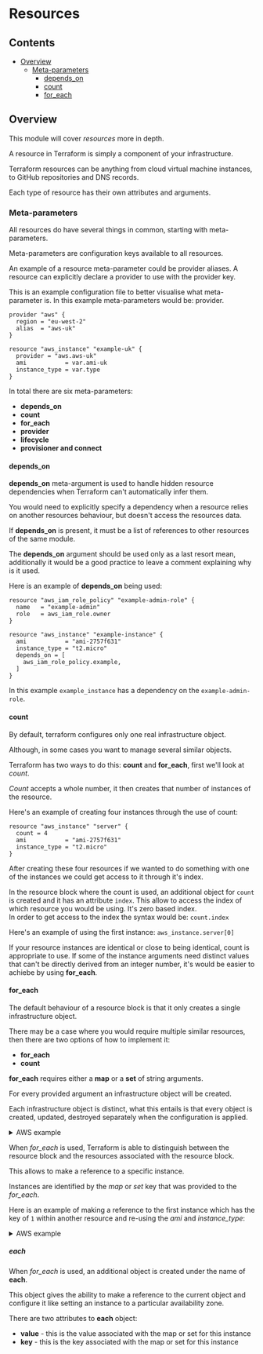 # Resources

<!--TOC_START-->
## Contents
- [Overview](#overview)
	- [Meta-parameters](#metaparameters)
		- [depends_on](#dependson)
		- [count](#count)
		- [for_each](#foreach)

<!--TOC_END-->
## Overview

This module will cover *resources* more in depth.

A resource in Terraform is simply a component of your infrastructure.

Terraform resources can be anything from cloud virtual machine instances, to GitHub repositories and DNS records. 

Each type of resource has their own attributes and arguments.

### Meta-parameters

All resources do have several things in common, starting with meta-parameters. 

Meta-parameters are configuration keys available to all resources.

An example of a resource meta-parameter could be provider aliases. 
A resource can explicitly declare a provider to use with the provider key.

This is an example configuration file to better visualise what meta-parameter is. 
In this example meta-parameters would be: provider. 

```hcl
provider "aws" {
  region = "eu-west-2"
  alias  = "aws-uk"
}

resource "aws_instance" "example-uk" {
  provider = "aws.aws-uk"
  ami           = var.ami-uk
  instance_type = var.type
}
```

In total there are six meta-parameters:
- **depends_on**
- **count**
- **for_each**
- **provider**
- **lifecycle**
- **provisioner and connect**

#### depends_on

**depends_on** meta-argument is used to handle hidden resource dependencies when Terraform can't automatically infer them.

You would need to explicitly specify a dependency when a resource relies on another resources behaviour, but doesn't access the resources data.

If **depends_on** is present, it must be a list of references to other resources of the same module.

The **depends_on** argument should be used only as a last resort mean, additionally it would be a good practice to leave a comment explaining why is it used.

Here is an example of **depends_on** being used:

```hcl
resource "aws_iam_role_policy" "example-admin-role" {
  name   = "example-admin"
  role   = aws_iam_role.owner
}

resource "aws_instance" "example-instance" {
  ami           = "ami-2757f631"
  instance_type = "t2.micro"
  depends_on = [
    aws_iam_role_policy.example,
  ]
}
```

In this example `example_instance` has a dependency on the `example-admin-role`.

#### count

By default, terraform configures only one real infrastructure object. 

Although, in some cases you want to manage several similar objects. 

Terraform has two ways to do this: **count** and **for_each**, first we'll look at *count*.

*Count* accepts a whole number, it then creates that number of instances of the resource. 

Here's an example of creating four instances through the use of count:

```hcl
resource "aws_instance" "server" {
  count = 4
  ami           = "ami-2757f631"
  instance_type = "t2.micro"
}
```

After creating these four resources if we wanted to do something with one of the instances we could get access to it through it's index. 

In the resource block where the count is used, an additional object for `count` is created and it has an attribute `index`. 
This allow to access the index of which resource you would be using. 
It's zero based index.  
In order to get access to the index the syntax would be: 
`count.index`

Here's an example of using the first instance:
`aws_instance.server[0]`

If your resource instances are identical or close to being identical, count is appropriate to use. 
If some of the instance arguments need distinct values that can't be directly derived from an integer number, it's would be easier to achiebe by using **for_each**.

#### for_each

The default behaviour of a resource block is that it only creates a single infrastructure object. 

There may be a case where you would require multiple similar resources, then there are two options of how to implement it: 
- **for_each**
- **count**

**for_each** requires either a **map** or a **set** of string arguments. 

For every provided argument an infrastructure object will be created. 

Each infrastructure object is distinct, what this entails is that every object is created, updated, destroyed separately when the configuration is applied.

<details>

<summary>AWS example</summary>

In this example, there are two instances being created. 

Iteration is done with for_each where the the value in the map are the two availability zones. 
 
Within the resource *example* the value of current iteration is used as the value for the *availability_zone*.

```hcl
provider "aws" {
  region = "eu-west-2"
  alias  = "aws-uk"
}

variable "ami-uk" {
  description = "machine image uk"
  default     = "ami-f976839e"
}

variable "type" {
  default = "t2.micro"
}

variable "zone" {
  description = "map of availability zones for eu-west-2"
  default     = {
    1 = "eu-west-2a"
    2 = "eu-west-2b"
  }
}

resource "aws_instance" "example" {
  provider = "aws.aws-uk"

  for_each = var.zone

  availability_zone = each.value # each is covered in the section below
  ami           = var.ami-uk
  instance_type = var.type
}
```

</details>

When *for_each* is used, Terraform is able to distinguish between the resource block and the resources associated with the resource block. 

This allows to make a reference to a specific instance. 

Instances are identified by the *map* or *set* key that was provided to the *for_each*.

Here is an example of making a reference to the first instance which has the key of `1` within another resource and re-using the *ami* and *instance_type*:

<details>

<summary>AWS example</summary>

```hcl
resource "aws_instance" "example" {
  provider = "aws.aws-uk"

  for_each = var.zone

  availability_zone = each.value
  ami           = var.ami-uk
  instance_type = var.type
}

resource "aws_instance" "example2" {
  ami = aws_instance.example[1].ami
  instance_type = aws_instance.example[1].instance_type
}
```

</details>

##### each

When *for_each* is used, an additional object is created under the name of **each**. 

This object gives the ability to make a reference to the current object and configure it like setting an instance to a particular availability zone.

There are two attributes to **each** object: 
- **value** - this is the value associated with the map or set for this instance
- **key** - this is the key associated with the map or set for this instance


